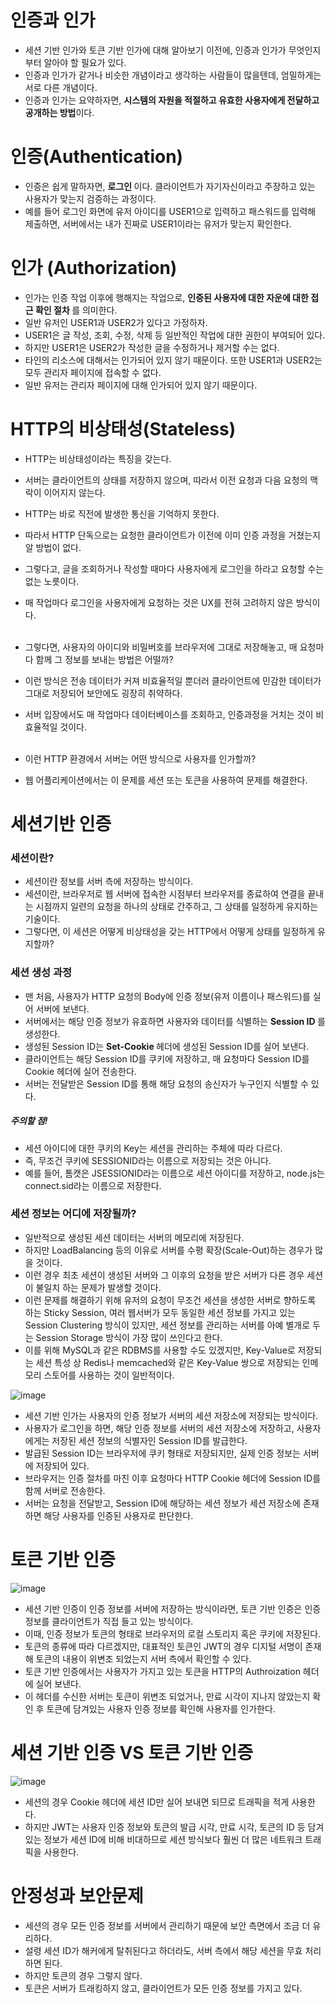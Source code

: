 <h1> 인증과 인가 </h1>

- 세션 기반 인가와 토큰 기반 인가에 대해 알아보기 이전에, 인증과 인가가 무엇인지 부터 알아야 할 필요가 있다.
- 인증과 인가가 같거나 비슷한 개념이라고 생각하는 사람들이 많을텐데, 엄밀하게는 서로 다른 개념이다.
- 인증과 인가는 요약하자면, <b>시스템의 자원을 적절하고 유효한 사용자에게 전달하고 공개하는 방법</b>이다.

<h1> 인증(Authentication) </h1>

- 인증은 쉽게 말하자면, <b> 로그인 </b> 이다. 클라이언트가 자기자신이라고 주장하고 있는 사용자가 맞는지 검증하는 과정이다.
- 예를 들어 로그인 화면에 유저 아이디를 USER1으로 입력하고 패스워드를 입력해 제출하면, 서버에서는 내가 진짜로 USER1이라는 유저가 맞는지 확인한다.

<h1> 인가 (Authorization) </h1>

- 인가는 인증 작업 이후에 행해지는 작업으로, <b> 인증된 사용자에 대한 자운에 대한 접근 확인 절차 </b> 를 의미한다.
- 일반 유저인 USER1과 USER2가 있다고 가정하자.
- USER1은 글 작성, 조회, 수정, 삭제 등 일반적인 작업에 대한 권한이 부여되어 있다.
- 하지만 USER1은 USER2가 작성한 글을 수정하거나 제거할 수는 없다.
- 타인의 리소스에 대해서는 인가되어 있지 않기 때문이다. 또한 USER1과 USER2는 모두 관리자 페이지에 접속할 수 없다.
- 일반 유저는 관리자 페이지에 대해 인가되어 있지 않기 때문이다.

<h1> HTTP의 비상태성(Stateless) </h1>

- HTTP는 비상태성이라는 특징을 갖는다.
- 서버는 클라이언트의 상태를 저장하지 않으며, 따라서 이전 요청과 다음 요청의 맥락이 이어지지 않는다.
- HTTP는 바로 직전에 발생한 통신을 기억하지 못한다.
- 따라서 HTTP 단독으로는 요청한 클라이언트가 이전에 이미 인증 과정을 거쳤는지 알 방법이 없다.
- 그렇다고, 글을 조회하거나 작성할 때마다 사용자에게 로그인을 하라고 요청할 수는 없는 노릇이다.
- 매 작업마다 로그인을 사용자에게 요청하는 것은 UX를 전혀 고려하지 않은 방식이다.<br /><br />

- 그렇다면, 사용자의 아이디와 비밀버호를 브라우저에 그대로 저장해놓고, 매 요청마다 함께 그 정보를 보내는 방법은 어떨까?
- 이런 방식은 전송 데이터가 커져 비효율적일 뿐더러 클라이언트에 민감한 데이터가 그대로 저장되어 보안에도 굉장히 취약하다.
- 서버 입장에서도 매 작업마다 데이터베이스를 조회하고, 인증과정을 거치는 것이 비효율적일 것이다. <br /> <br />

- 이런 HTTP 환경에서 서버는 어떤 방식으로 사용자를 인가할까?
- 웹 어플리케이션에서는 이 문제를 세션 또는 토큰을 사용하여 문제를 해결한다.

<h1> 세션기반 인증 </h1>

<h3> 세션이란? </h3>

- 세션이란 정보를 서버 측에 저장하는 방식이다.
- 세션이란, 브라우저로 웹 서버에 접속한 시점부터 브라우저를 종료하여 연결을 끝내는 시점까지 일련의 요청을 하나의 상태로 간주하고, 그 상태를 일정하게 유지하는 기술이다.
- 그렇다면, 이 세션은 어떻게 비상태성을 갖는 HTTP에서 어떻게 상태를 일정하게 유지할까?

<h3> 세션 생성 과정 </h3>

- 맨 처음, 사용자가 HTTP 요청의 Body에 인증 정보(유저 이름이나 패스워드)를 실어 서버에 보낸다.
- 서버에서는 해당 인증 정보가 유효하면 사용자와 데이터를 식별하는 <b> Session ID </b>를 생성한다.
- 생성된 Session ID는 <b> Set-Cookie </b> 헤더에 생성된 Session ID를 실어 보낸다.
- 클라이언트는 해당 Session ID를 쿠키에 저장하고, 매 요청마다 Session ID를 Cookie 헤더에 실어 전송한다.
- 서버는 전달받은 Session ID를 통해 해당 요청의 송신자가 누구인지 식별할 수 있다.

<h5> 주의할 점! </h5>

- 세션 아이디에 대한 쿠키의 Key는 세션을 관리하는 주체에 따라 다르다.
- 즉, 무조건 쿠키에 SESSIONID라는 이름으로 저장되는 것은 아니다.
- 예를 들어, 톰캣은 JSESSIONID라는 이름으로 세션 아이디를 저장하고, node.js는 connect.sid라는 이름으로 저장한다.

<h3> 세션 정보는 어디에 저장될까? </h3>

- 일반적으로 생성된 세션 데이터는 서버의 메모리에 저장된다.
- 하지만 LoadBalancing 등의 이유로 서버를 수평 확장(Scale-Out)하는 경우가 많을 것이다.
- 이런 경우 최초 세션이 생성된 서버와 그 이후의 요청을 받은 서버가 다른 경우 세션이 불일치 하는 문제가 발생할 것이다. </br>
- 이런 문제를 해결하기 위해 유저의 요청이 무조건 세션을 생성한 서버로 향하도록 하는 Sticky Session, 여러 웹서버가 모두 동일한 세션 정보를 가지고 있는 Session Clustering 방식이 있지만, 세션 정보를 관리하는 서버를 아예 별개로 두는 Session Storage 방식이 가장 많이 쓰인다고 한다. </br>
- 이를 위해 MySQL과 같은 RDBMS를 사용할 수도 있겠지만, Key-Value로 저장되는 세션 특성 상 Redis나 memcached와 같은 Key-Value 쌍으로 저장되는 인메모리 스토어를 사용하는 것이 일반적이다.

![image](https://user-images.githubusercontent.com/62228401/218253009-ded0c3bb-9372-46c1-9a37-d5fee9c097e0.png)

- 세션 기반 인가는 사용자의 인증 정보가 서버의 세션 저장소에 저장되는 방식이다.
- 사용자가 로그인을 하면, 해당 인증 정보를 서버의 세션 저장소에 저장하고, 사용자에게는 저장된 세션 정보의 식별자인 Session ID를 발급한다.
- 발급된 Session ID는 브라우저에 쿠키 형태로 저장되지만, 실제 인증 정보는 서버에 저장되어 있다.
- 브라우저는 인증 절차를 마친 이후 요청마다 HTTP Cookie 헤더에 Session ID를 함께 서버로 전송한다.
- 서버는 요청을 전달받고, Session ID에 해당하는 세션 정보가 세션 저장소에 존재하면 해당 사용자를 인증된 사용자로 판단한다.

<h1> 토큰 기반 인증 </h1>

![image](https://user-images.githubusercontent.com/62228401/218253098-85bd0a6c-3be8-4e36-9818-582e4aaee5e3.png)

- 세션 기반 인증이 인증 정보를 서버에 저장하는 방식이라면, 토큰 기반 인증은 인증 정보를 클라이언트가 직접 들고 있는 방식이다.
- 이때, 인증 정보가 토큰의 형태로 브라우저의 로컬 스토리지 혹은 쿠키에 저장된다.
- 토큰의 종류에 따라 다르겠지만, 대표적인 토큰인 JWT의 경우 디지털 서명이 존재해 토큰의 내용이 위변조 되었는지 서버 측에서 확인할 수 있다.
- 토큰 기반 인증에서는 사용자가 가지고 있는 토큰을 HTTP의 Authroization 헤더에 실어 보낸다.
- 이 헤더를 수신한 서버는 토큰이 위변조 되었거나, 만료 시각이 지나지 않았는지 확인 후 토큰에 담겨있는 사용자 인증 정보를 확인해 사용자를 인가한다.

<h1> 세션 기반 인증 VS 토큰 기반 인증 </h1>

![image](https://user-images.githubusercontent.com/62228401/218253439-ad2740d1-0513-4166-9a42-a68b818061b3.png)

- 세션의 경우 Cookie 헤더에 세션 ID만 실어 보내면 되므로 트래픽을 적게 사용한다.
- 하지만 JWT는 사용자 인증 정보와 토큰의 발급 시각, 만료 시각, 토큰의 ID 등 담겨 있는 정보가 세션 ID에 비해 비대하므로 세션 방식보다 훨씬 더 많은 네트워크 트래픽을 사용한다.

<h1> 안정성과 보안문제 </h1>

- 세션의 경우 모든 인증 정보를 서버에서 관리하기 때문에 보안 측면에서 조금 더 유리하다.
- 설령 세션 ID가 해커에게 탈취된다고 하더라도, 서버 측에서 해당 세션을 무효 처리하면 된다.
- 하지만 토큰의 경우 그렇지 않다.
- 토큰은 서버가 트래킹하지 않고, 클라이언트가 모든 인증 정보를 가지고 있다.

